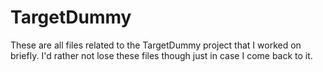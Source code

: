 # TargetDummy

These are all files related to the TargetDummy project that I worked on briefly.
I'd rather not lose these files though just in case I come back to it.